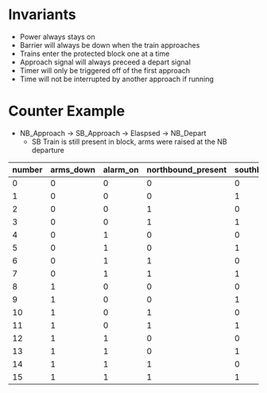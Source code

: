 # Invariants

- Power always stays on
- Barrier will always be down when the train approaches
- Trains enter the protected block one at a time
- Approach signal will always preceed a depart signal
- Timer will only be triggered off of the first approach
- Time will not be interrupted by another approach if running

# Counter Example
- NB_Approach -> SB_Approach -> Elaspsed -> NB_Depart
  - SB Train is still present in block, arms were raised at the NB departure
 

| number | arms_down | alarm_on | northbound_present | southbound_present | north_approach | south_approach | north_depart | south_depart | ringing | safety_hazard |
|--------|-----------|----------|--------------------|--------------------|----------------|----------------|--------------|--------------|---------|---------------|
| 0      | 0         | 0        | 0                  | 0                  | 0              | 0              | 0            | 0            | 0       | 0             |
| 1      | 0         | 0        | 0                  | 1                  | 0              | 1              | 0            | 0            | 0       | 1             |
| 2      | 0         | 0        | 1                  | 0                  | 1              | 0              | 0            | 0            | 0       | 1             |
| 3      | 0         | 0        | 1                  | 1                  | 1              | 1              | 0            | 0            | 0       | 1             |
| 4      | 0         | 1        | 0                  | 0                  | (1,0,1)        | (0,1,1)        | (1,0,1)      | (0,1,1)      | 1       | 0             |
| 5      | 0         | 1        | 0                  | 1                  |                |                |              |              |         | 1             |
| 6      | 0         | 1        | 1                  | 0                  |                |                |              |              |         | 1             |
| 7      | 0         | 1        | 1                  | 1                  |                |                |              |              |         | 1             |
| 8      | 1         | 0        | 0                  | 0                  |                |                |              |              | 0       | 0             |
| 9      | 1         | 0        | 0                  | 1                  |                |                |              |              |         | 1             |
| 10     | 1         | 0        | 1                  | 0                  |                |                |              |              |         | 1             |
| 11     | 1         | 0        | 1                  | 1                  |                |                |              |              |         | 1             |
| 12     | 1         | 1        | 0                  | 0                  |                |                |              |              |         | 0             |
| 13     | 1         | 1        | 0                  | 1                  |                |                |              |              |         | 1             |
| 14     | 1         | 1        | 1                  | 0                  |                |                |              |              |         | 1             |
| 15     | 1         | 1        | 1                  | 1                  |                |                |              |              |         | 1             |
